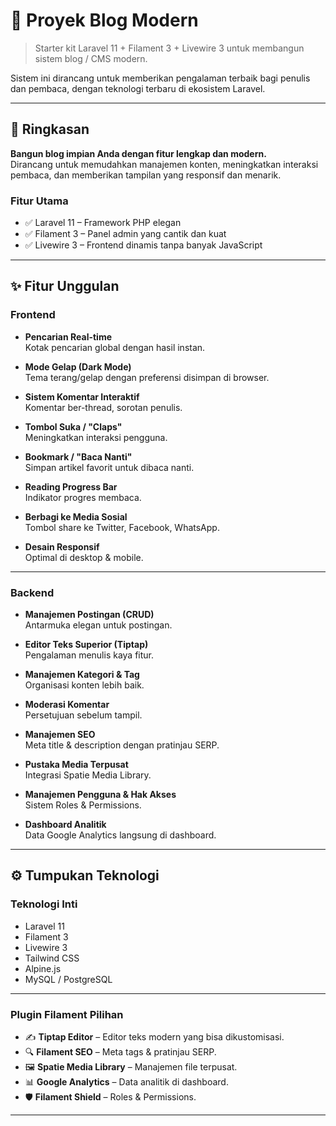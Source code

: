 # 🚀 Proyek Blog Modern

> Starter kit Laravel 11 + Filament 3 + Livewire 3 untuk membangun sistem blog / CMS modern.

Sistem ini dirancang untuk memberikan pengalaman terbaik bagi penulis dan pembaca, dengan teknologi terbaru di ekosistem Laravel.  

---

## 📜 Ringkasan

**Bangun blog impian Anda dengan fitur lengkap dan modern.**  
Dirancang untuk memudahkan manajemen konten, meningkatkan interaksi pembaca, dan memberikan tampilan yang responsif dan menarik.

### Fitur Utama
- ✅ Laravel 11 – Framework PHP elegan
- ✅ Filament 3 – Panel admin yang cantik dan kuat
- ✅ Livewire 3 – Frontend dinamis tanpa banyak JavaScript

---

## ✨ Fitur Unggulan

### Frontend
- **Pencarian Real-time**  
  Kotak pencarian global dengan hasil instan.

- **Mode Gelap (Dark Mode)**  
  Tema terang/gelap dengan preferensi disimpan di browser.

- **Sistem Komentar Interaktif**  
  Komentar ber-thread, sorotan penulis.

- **Tombol Suka / "Claps"**  
  Meningkatkan interaksi pengguna.

- **Bookmark / "Baca Nanti"**  
  Simpan artikel favorit untuk dibaca nanti.

- **Reading Progress Bar**  
  Indikator progres membaca.

- **Berbagi ke Media Sosial**  
  Tombol share ke Twitter, Facebook, WhatsApp.

- **Desain Responsif**  
  Optimal di desktop & mobile.

---

### Backend
- **Manajemen Postingan (CRUD)**  
  Antarmuka elegan untuk postingan.

- **Editor Teks Superior (Tiptap)**  
  Pengalaman menulis kaya fitur.

- **Manajemen Kategori & Tag**  
  Organisasi konten lebih baik.

- **Moderasi Komentar**  
  Persetujuan sebelum tampil.

- **Manajemen SEO**  
  Meta title & description dengan pratinjau SERP.

- **Pustaka Media Terpusat**  
  Integrasi Spatie Media Library.

- **Manajemen Pengguna & Hak Akses**  
  Sistem Roles & Permissions.

- **Dashboard Analitik**  
  Data Google Analytics langsung di dashboard.

---

## ⚙️ Tumpukan Teknologi

### Teknologi Inti
- Laravel 11
- Filament 3
- Livewire 3
- Tailwind CSS
- Alpine.js
- MySQL / PostgreSQL

---

### Plugin Filament Pilihan
- ✍️ **Tiptap Editor** – Editor teks modern yang bisa dikustomisasi.
- 🔍 **Filament SEO** – Meta tags & pratinjau SERP.
- 🖼️ **Spatie Media Library** – Manajemen file terpusat.
- 📊 **Google Analytics** – Data analitik di dashboard.
- 🛡️ **Filament Shield** – Roles & Permissions.

---

